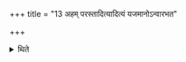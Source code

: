 +++
title = "13 अहम् परस्तादित्यादित्यं यजमानोऽन्वारभत"

+++

<details><summary>थिते</summary>

13. With ahaṁ purastāt.... the sacrificer holds the Āditya (-cup) until the libation is offered.  

[^1]: TS III.5.5.b.   
</details>
